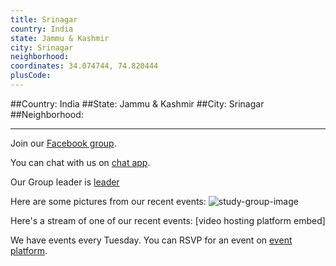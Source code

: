 ```yaml
---
title: Srinagar
country: India
state: Jammu & Kashmir
city: Srinagar
neighborhood: 
coordinates: 34.074744, 74.820444
plusCode:
---
```


##Country: India
##State: Jammu & Kashmir
##City: Srinagar
##Neighborhood: 
*****
Join our [Facebook group](https://www.facebook.com/groups/free.code.camp.srinagar).

You can chat with us on [chat app]().

Our Group leader is [leader]()

Here are some pictures from our recent events:
![study-group-image]()

Here's a stream of one of our recent events:
[video hosting platform embed]

We have events every Tuesday. You can RSVP for an event on [event platform]().
